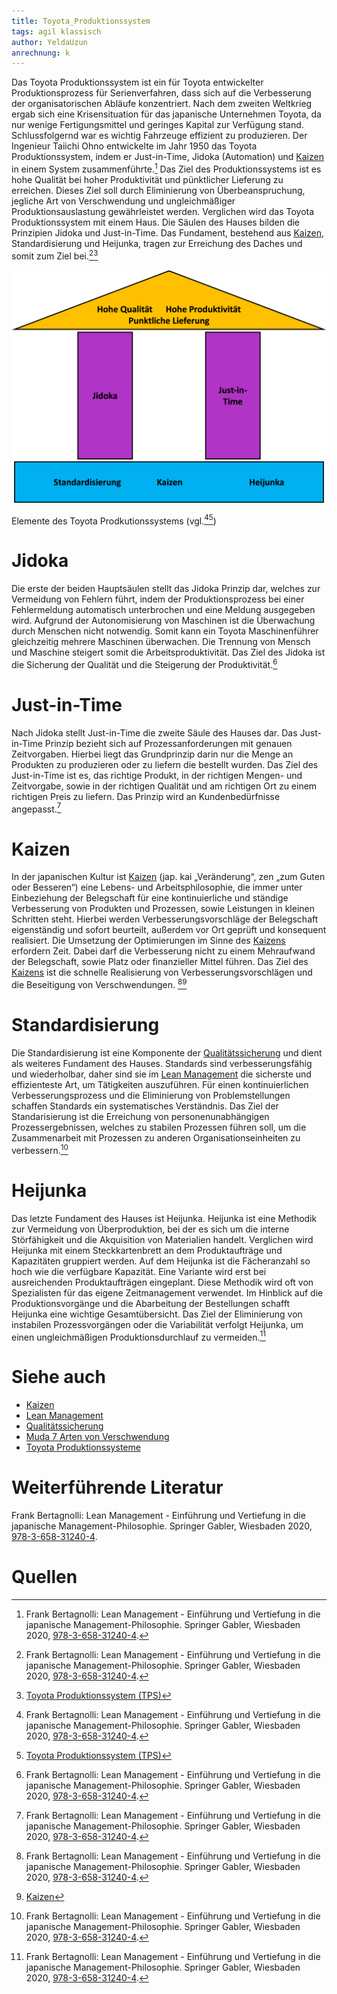```yaml
---
title: Toyota_Produktionssystem
tags: agil klassisch
author: YeldaUzun
anrechnung: k
---
```


Das Toyota Produktionssystem ist ein für Toyota entwickelter Produktionsprozess für Serienverfahren, dass sich auf die Verbesserung der organisatorischen Abläufe konzentriert. Nach dem zweiten Weltkrieg ergab sich eine Krisensituation für das japanische Unternehmen Toyota, da nur wenige Fertigungsmittel und geringes Kapital zur Verfügung stand. Schlussfolgernd war es wichtig Fahrzeuge effizient zu produzieren. Der Ingenieur Taiichi Ohno entwickelte im Jahr 1950 das Toyota Produktionssystem, indem er Just-in-Time, Jidoka (Automation) und [Kaizen](https://github.com/ManagingProjectsSuccessfully/ManagingProjectsSuccessfully.github.io/blob/main/kb/Kaizen.md) in einem System zusammenführte.[^1] Das Ziel des Produktionssystems ist es hohe Qualität bei hoher Produktivität und pünktlicher Lieferung zu erreichen. Dieses Ziel soll durch Eliminierung von Überbeanspruchung, jegliche Art von Verschwendung und ungleichmäßiger Produktionsauslastung gewährleistet werden. Verglichen wird das Toyota Produktionssystem mit einem Haus. Die Säulen des Hauses bilden die Prinzipien Jidoka und Just-in-Time. Das Fundament, bestehend aus [Kaizen](https://github.com/ManagingProjectsSuccessfully/ManagingProjectsSuccessfully.github.io/blob/main/kb/Kaizen.md), Standardisierung und Heijunka, tragen zur Erreichung des Daches und somit zum Ziel bei.[^1][^2]

<img src="Toyota_Produktionssystem/ToyotaPS.png" alt="Elemente des Toyota Prodkutionssystems" width="600"/>

Elemente des Toyota Prodkutionssystems (vgl.[^1][^2])

# Jidoka

Die erste der beiden Hauptsäulen stellt das Jidoka Prinzip dar, welches zur Vermeidung von Fehlern führt, indem der Produktionsprozess bei einer Fehlermeldung automatisch unterbrochen und eine Meldung ausgegeben wird. Aufgrund der Autonomisierung von Maschinen ist die Überwachung durch Menschen nicht notwendig. Somit kann ein Toyota Maschinenführer gleichzeitig mehrere Maschinen überwachen. Die Trennung von Mensch und Maschine steigert somit die Arbeitsproduktivität. Das Ziel des Jidoka ist die Sicherung der Qualität und die Steigerung der Produktivität.[^1]

# Just-in-Time

Nach Jidoka stellt Just-in-Time die zweite Säule des Hauses dar. Das Just-in-Time Prinzip bezieht sich auf Prozessanforderungen mit genauen Zeitvorgaben. Hierbei liegt das Grundprinzip darin nur die Menge an Produkten zu produzieren oder zu liefern die bestellt wurden. Das Ziel des Just-in-Time ist es, das richtige Produkt, in der richtigen Mengen- und Zeitvorgabe, sowie in der richtigen Qualität und am richtigen Ort zu einem richtigen Preis zu liefern. Das Prinzip wird an Kundenbedürfnisse angepasst.[^1]

# Kaizen

In der japanischen Kultur ist [Kaizen](https://github.com/ManagingProjectsSuccessfully/ManagingProjectsSuccessfully.github.io/blob/main/kb/Kaizen.md) (jap. kai „Veränderung“, zen „zum Guten oder Besseren“) eine Lebens- und Arbeitsphilosophie,
die immer unter Einbeziehung der Belegschaft für eine kontinuierliche und ständige Verbesserung von Produkten und Prozessen, sowie Leistungen in kleinen Schritten steht. Hierbei werden Verbesserungsvorschläge der Belegschaft eigenständig und sofort beurteilt, außerdem vor Ort geprüft und konsequent realisiert. Die Umsetzung der Optimierungen im Sinne des [Kaizens](https://github.com/ManagingProjectsSuccessfully/ManagingProjectsSuccessfully.github.io/blob/main/kb/Kaizen.md) erfordern Zeit. Dabei darf die Verbesserung nicht zu einem Mehraufwand der Belegschaft, sowie Platz oder finanzieller Mittel führen. Das Ziel des [Kaizens](https://github.com/ManagingProjectsSuccessfully/ManagingProjectsSuccessfully.github.io/blob/main/kb/Kaizen.md) ist die schnelle Realisierung von Verbesserungsvorschlägen und die Beseitigung von Verschwendungen. [^1][^3]

# Standardisierung

Die Standardisierung ist eine Komponente der [Qualitätssicherung](https://github.com/ManagingProjectsSuccessfully/ManagingProjectsSuccessfully.github.io/blob/main/kb/Qualitaetssicherung.md) und dient als weiteres Fundament des Hauses. Standards sind verbesserungsfähig und wiederholbar, daher sind sie im [Lean Management](https://github.com/ManagingProjectsSuccessfully/ManagingProjectsSuccessfully.github.io/blob/main/kb/Lean_Projektmanagement.md) die sicherste und effizienteste Art, um Tätigkeiten auszuführen. Für einen kontinuierlichen Verbesserungsprozess und die Eliminierung von Problemstellungen schaffen Standards ein systematisches Verständnis.  Das Ziel der Standarisierung ist die Erreichung von personenunabhängigen Prozessergebnissen, welches zu stabilen Prozessen führen soll, um die Zusammenarbeit mit Prozessen zu anderen Organisationseinheiten zu verbessern.[^1]

# Heijunka

Das letzte Fundament des Hauses ist Heijunka. Heijunka ist eine Methodik zur Vermeidung von Überproduktion, bei der es sich um die interne Störfähigkeit und die Akquisition von Materialien handelt. Verglichen wird Heijunka mit einem Steckkartenbrett an dem Produktaufträge und Kapazitäten gruppiert werden. Auf dem Heijunka ist die Fächeranzahl so hoch wie die verfügbare Kapazität. Eine Variante wird erst bei ausreichenden Produktaufträgen eingeplant. Diese Methodik wird oft von Spezialisten für das eigene Zeitmanagement verwendet. Im Hinblick auf die Produktionsvorgänge und die Abarbeitung der Bestellungen schafft Heijunka eine wichtige Gesamtübersicht. Das Ziel der Eliminierung von instabilen Prozessvorgängen oder die Variabilität verfolgt Heijunka, um einen ungleichmäßigen Produktionsdurchlauf zu vermeiden.[^1]

# Siehe auch

* [Kaizen](Kaizen.md)
* [Lean Management](Lean_Projektmanagement.md)
* [Qualitätssicherung](Qualitaetssicherung.md)
* [Muda 7 Arten von Verschwendung](Muda_7_Arten_von_Verschwendung.md)
* [Toyota Produktionssysteme](Toyota_Produktionssystem.md)

# Weiterführende Literatur

Frank Bertagnolli: Lean Management - Einführung und Vertiefung in die japanische Management-Philosophie. Springer Gabler, Wiesbaden 2020, [978-3-658-31240-4](https://www.doi.org/10.1007/978-3-658-31240-4).

# Quellen

[^1]: Frank Bertagnolli: Lean Management - Einführung und Vertiefung in die japanische Management-Philosophie. Springer Gabler, Wiesbaden 2020, [978-3-658-31240-4](https://www.doi.org/10.1007/978-3-658-31240-4).
[^2]: [Toyota Produktionssystem (TPS)](https://der-prozessmanager.de/aktuell/wissensdatenbank/toyota-produktionssystem)
[^3]: [Kaizen](https://de.wikipedia.org/wiki/Kaizen)
